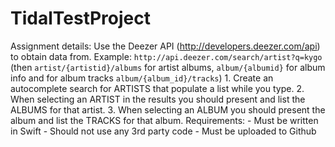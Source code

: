 # TidalTestProject
Assignment details: Use the Deezer API (http://developers.deezer.com/api) to obtain data from. Example: `http://api.deezer.com/search/artist?q=kygo` (then `artist/{artistid}/albums` for artist albums, `album/{albumid}` for album info and for album tracks `album/{album_id}/tracks`)  1. Create an autocomplete search for ARTISTS that populate a list while you type. 2. When selecting an ARTIST in the results you should present and list the ALBUMS for that artist. 3. When selecting an ALBUM you should present the album and list the TRACKS for that album.  Requirements: - Must be written in Swift - Should not use any 3rd party code - Must be uploaded to Github

